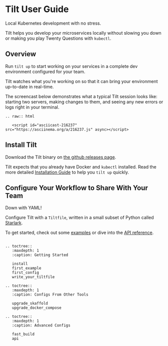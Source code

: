 # Tilt User Guide

Local Kubernetes development with no stress.

Tilt helps you develop your microservices locally
without slowing you down or making you play Twenty Questions with `kubectl`.

## Overview

Run `tilt up` to start working on your services in a complete dev environment
configured for your team.

Tilt watches what you're working on so that it can bring your environment
up-to-date in real-time.

The screencast below demonstrates what a typical Tilt session looks like:
starting two servers, making changes to them, and seeing any new errors
or logs right in your terminal.

```eval_rst
.. raw:: html

   <script id="asciicast-216237" src="https://asciinema.org/a/216237.js" async></script>
```

## Install Tilt

Download the Tilt binary on
[the github releases page](https://github.com/windmilleng/tilt/releases).

Tilt expects that you already have Docker and `kubectl` installed.
Read the more detailed [Installation Guide](install.html)
to help you `tilt up` quickly.

## Configure Your Workflow to Share With Your Team

Down with YAML!

Configure Tilt with a `Tiltfile`, written in a small subset of Python called
[Starlark](https://github.com/bazelbuild/starlark#tour).

To get started, check out some [examples](first_example.html) or dive into the
[API reference](api.html).

```eval_rst

.. toctree::
   :maxdepth: 1
   :caption: Getting Started

   install
   first_example
   first_config
   write_your_tiltfile
   
.. toctree::
   :maxdepth: 1
   :caption: Configs From Other Tools

   upgrade_skaffold
   upgrade_docker_compose

.. toctree::
   :maxdepth: 1
   :caption: Advanced Configs

   fast_build
   api
```
